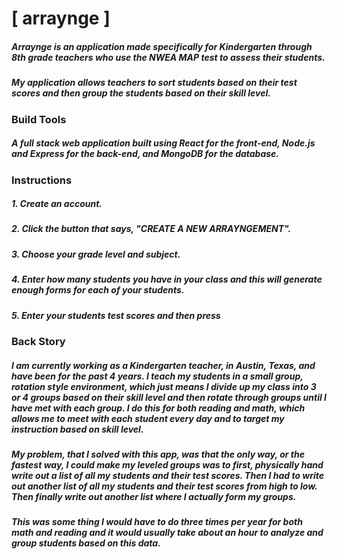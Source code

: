 # [ arraynge ]

##### Arraynge is an application made specifically for Kindergarten through 8th grade teachers who use the NWEA MAP test to assess their students. 

##### My application allows teachers to sort students based on their test scores and then group the students based on their skill level. 

### Build Tools
##### A full stack web application built using React for the front-end, Node.js and Express for the back-end, and MongoDB for the database.


### Instructions
##### 1. Create an account.
##### 2. Click the button that says, "CREATE A NEW ARRAYNGEMENT".
##### 3. Choose your grade level and subject.
##### 4. Enter how many students you have in your class and this will generate enough forms for each of your students. 
##### 5. Enter your students test scores and then press  



### Back Story
##### I am currently working as a Kindergarten teacher, in Austin, Texas, and have been for the past 4 years. I teach my students in a small group, rotation style environment, which just means I divide up my class into 3 or 4 groups based on their skill level and then rotate through groups until I have met with each group. I do this for both reading and math, which allows me to meet with each student every day and to target my instruction based on skill level. 

##### My problem, that I solved with this app, was that the only way, or the fastest way, I could make my leveled groups was to first, physically hand write out a list of all my students and their test scores. Then I had to write out another list of all my students and their test scores from high to low. Then finally write out another list where I actually form my groups.

##### This was some thing I would have to do three times per year for both math and reading and it would usually take about an hour to analyze and group students based on this data. 


